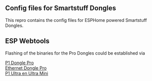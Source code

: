 ## Config files for Smartstuff Dongles
This repro contains the config files for ESPHome powered Smartstuff Dongles.

## ESP Webtools
Flashing of the binaries for the Pro Dongles could be established via 

<a href="https://install.smart-stuff.nl/p1p/" target="_blank">P1 Dongle Pro</a><br>
<a href="https://install.smart-stuff.nl/p1e/" target="_blank">Ethernet Dongle Pro</a><br>
<a href="https://install.smart-stuff.nl/p1u/" target="_blank">P1 Ultra en Ultra Mini</a>

